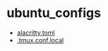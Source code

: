 # ubuntu_configs

- [alacritty.toml](https://github.com/sk1t0n/ubuntu_configs/blob/master/home/anton/alacritty.toml)
- [.tmux.conf.local](https://github.com/sk1t0n/ubuntu_configs/blob/master/home/anton/.tmux.conf.local)